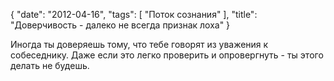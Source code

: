 {
   "date": "2012-04-16",
   "tags": [
      "Поток сознания"
   ],
   "title": "Доверчивость - далеко не всегда признак лоха"
}

Иногда ты доверяешь тому, что тебе говорят из уважения к собеседнику. Даже если это легко проверить и опровергнуть - ты этого делать не будешь.

